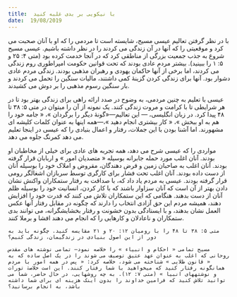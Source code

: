 ```yaml
---
title:  با نیکویی بر بدی غلبه کنید
date:  19/08/2019
---
```


با در نظر گرفتن تعالیم عیسی مسیح، شایسته است تا مردمی را که او با آنان صحبت می کرد و موقعیتی را که آنها در آن زندگی می کردند را در نظر داشته باشیم. عیسی مسیح شروع به جذب جمعیت بزرگی از مناطقی کرد که در آنجا خدمت کرده بود (متی ۴: ۲۵ و ۵: ۱ را ببینید). بیشتر مردم عادی بودند که تحت قوانین حکومت امپراطوری روم زندگی می کردند، اما برخی از آنها حاکمان یهودی و رهبران مذهبی بودند. زندگی مردم عادی دشوار بود. آنها برای زندگی کردن گزینهٔ کمی داشتند، مالیات سنگین را تحمل می کردند و بار سنگین رسوم مذهبی را بر دوش می کشیدند.

عیسی با تعلیم به چنین مردمی، به وضوح در صدد ارائه راهی برای زندگی بهتر بود تا در هر شرایطی تا با کرامت و مروت زندگی کنند. یک نمونه از آن را میتوان در متی ۵: ۳۸ تا ۴۸ پیدا کرد. در زبان انگلیسی، — این تعالیم—«گونۀ دیگر را برگردان »، « جامه خود را هم به او ببخش »، « کار بیشتری انجام دهید »،—همه اینها به عنوان کلمات کلیشه ای مشهورند. اما آشنا بودن با این جملات، رفتار و اعمال بنیادی را که عیسی در اینجا تعلیم می دهد کمرنگ جلوه می دهد.

مواردی را که عیسی شرح می دهد، همه تجربه های عادی برای خیلی از مخاطبان او بودند. آنان اغلب مورد حمله جابرانه بوسیله « متصدیان امور » و اربابان قرار گرفته بودند. آنان اغلب به صاحبان زمین و قرض دهندگان، مقروض و املاک خود را بوسیله آنان از دست داده بودند. آنان اغلب تحت فشار برای کارگری توسط سربازان اشغالگر رومی قرار گرفته بودند. عیسی به مردم یاد داد که، با صداقت به رفتار ستمکاران واکنش نشان دادن بهتر از آن است که آنان سزاوار باشند که با کار کردن، انسانیت خود را بوسیله ظلم آنان از دست بدهند. هنگامی که این ستمکاران تلاش می کنند که قدرت خود را افزایش دهند، همیشه مردم این حق آزادی انتخاب را دارند که چگونه در مقابل رفتار آنها عکس العمل نشان بدهند، و با ایستادگی بدون خشونت و رفتار بخشایشگرانه، می توانند بدی ستمکاران و ناعادلان و کارهایی را که انجام می دهند افشا و برملا کنند.

`متی ۵: ۳۸ تا ۴۸ را با رومیان ۱۲: ۲۰ و ۲۱ مقایسه کنید. چگونه باید به دور از این اصول بنیادی در زندگیمان، زندگی کنیم؟`

`مسیح تمامی « احکام و انبیاء » را خلاصه نمود— تمامی نوشته های مقدس روحانی که اغلب به عنوان عهد عتیق توصیف می شوند را در یک اصل ساده که به « قانون طلایی » شناخته می شود، خلاصه کرد: « پس در همه امور با مردم همانگونه رفتار کنید که میخواهید با شما رفتار کنند. این است خلاصۀ تورات و نوشتههای انبیا » (متی ۷: ۱۲). به چه روشهایی، در حال حاضر، شما می توانید تلاش کنید که فرامین خداوند را بدون اینک هزینه ای برای شما داشته باشد، به انجام برسانید؟`